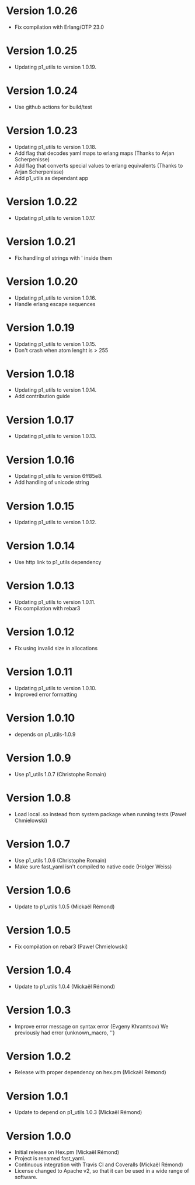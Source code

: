 # Version 1.0.26

* Fix compilation with Erlang/OTP 23.0

# Version 1.0.25

* Updating p1_utils to version 1.0.19.

# Version 1.0.24

* Use github actions for build/test

# Version 1.0.23

* Updating p1_utils to version 1.0.18.
* Add flag that decodes yaml maps to erlang maps (Thanks to Arjan Scherpenisse)
* Add flag that converts special values to erlang equivalents (Thanks to Arjan Scherpenisse)
* Add p1_utils as dependant app

# Version 1.0.22

* Updating p1_utils to version 1.0.17.

# Version 1.0.21

* Fix handling of strings with ' inside them

# Version 1.0.20

* Updating p1_utils to version 1.0.16.
* Handle erlang escape sequences

# Version 1.0.19

* Updating p1_utils to version 1.0.15.
* Don't crash when atom lenght is > 255

# Version 1.0.18

* Updating p1_utils to version 1.0.14.
* Add contribution guide

# Version 1.0.17

* Updating p1_utils to version 1.0.13.

# Version 1.0.16

* Updating p1_utils to version 6ff85e8.
* Add handling of unicode string

# Version 1.0.15

* Updating p1_utils to version 1.0.12.

# Version 1.0.14

* Use http link to p1\_utils dependency

# Version 1.0.13

* Updating p1_utils to version 1.0.11.
* Fix compilation with rebar3

# Version 1.0.12

* Fix using invalid size in allocations

# Version 1.0.11

* Updating p1_utils to version 1.0.10.
* Improved error formatting

# Version 1.0.10

* depends on p1_utils-1.0.9

# Version 1.0.9

* Use p1_utils 1.0.7 (Christophe Romain)

# Version 1.0.8

* Load local .so instead from system package when running tests (Paweł Chmielowski)

# Version 1.0.7

* Use p1_utils 1.0.6 (Christophe Romain)
* Make sure fast_yaml isn't compiled to native code (Holger Weiss)

# Version 1.0.6

* Update to p1_utils 1.0.5 (Mickaël Rémond)

# Version 1.0.5

* Fix compilation on rebar3 (Paweł Chmielowski)

# Version 1.0.4

* Update to p1_utils 1.0.4 (Mickaël Rémond)

# Version 1.0.3

* Improve error message on syntax error (Evgeny Khramtsov)
  We previously had error {unknown_macro, ''}

# Version 1.0.2

* Release with proper dependency on hex.pm (Mickaël Rémond)

# Version 1.0.1

* Update to depend on p1_utils 1.0.3 (Mickaël Rémond)

# Version 1.0.0

* Initial release on Hex.pm (Mickaël Rémond)
* Project is renamed fast_yaml.
* Continuous integration with Travis CI and Coveralls (Mickaël Rémond)
* License changed to Apache v2, so that it can be used in a wide range
  of software.
